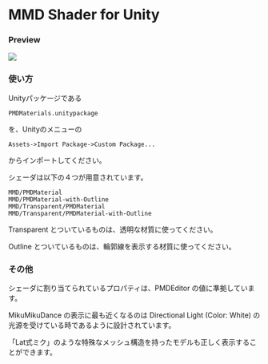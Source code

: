 MMD Shader for Unity
========

### Preview ###

<img src="http://3dcgarts.github.com/MMD-Shader-for-Unity/images/material_preview.png">


### 使い方 ###

Unityパッケージである

```
PMDMaterials.unitypackage
```

を、Unityのメニューの

```
Assets->Import Package->Custom Package...
```

からインポートしてください。

シェーダは以下の４つが用意されています。

```
MMD/PMDMaterial
MMD/PMDMaterial-with-Outline
MMD/Transparent/PMDMaterial
MMD/Transparent/PMDMaterial-with-Outline
```

Transparent とついているものは、透明な材質に使ってください。

Outline     とついているものは、輪郭線を表示する材質に使ってください。

### その他 ###

シェーダに割り当てられているプロパティは、PMDEditor の値に準拠しています。

MikuMikuDance の表示に最も近くなるのは Directional Light (Color: White) の光源を受けている時であるように設計されています。

「Lat式ミク」のような特殊なメッシュ構造を持ったモデルも正しく表示することができます。

